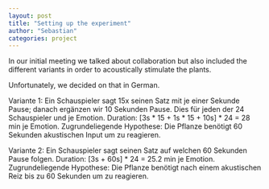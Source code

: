 ```yaml
---
layout: post
title: "Setting up the experiment"
author: "Sebastian"
categories: project
---
```


In our initial meeting we talked about collaboration but also included the different variants in order to acoustically stimulate the plants.

Unfortunately, we decided on that in German.

Variante 1:
Ein Schauspieler sagt 15x seinen Satz mit je einer Sekunde Pause; danach ergänzen wir 10 Sekunden Pause. Dies für jeden der 24 Schauspieler und je Emotion.
Duration: [3s * 15 + 1s * 15 + 10s] * 24 = 28 min je Emotion.
Zugrundeliegende Hypothese: Die Pflanze benötigt 60 Sekunden akustischen Input um zu reagieren.

Variante 2:
Ein Schauspieler sagt seinen Satz auf welchen 60 Sekunden Pause folgen.
Duration: [3s + 60s] * 24 = 25.2 min je Emotion.
Zugrundeliegende Hypothese: Die Pflanze benötigt nach einem akustischen Reiz bis zu 60 Sekunden um zu reagieren.
